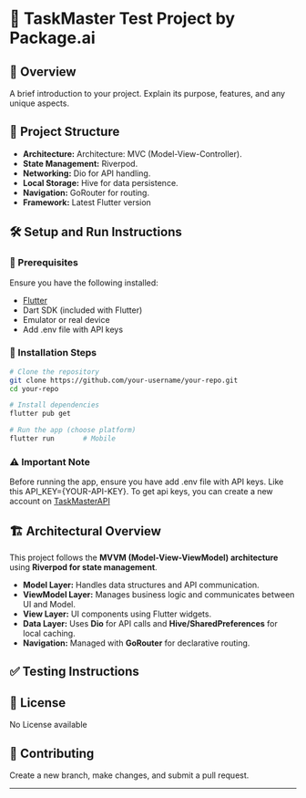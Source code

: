 # 🚀 TaskMaster Test Project by Package.ai

## 📖 Overview
A brief introduction to your project. Explain its purpose, features, and any unique aspects.

## 📂 Project Structure
- **Architecture:** Architecture: MVC (Model-View-Controller).
- **State Management:** Riverpod.
- **Networking:** Dio for API handling.
- **Local Storage:** Hive for data persistence.
- **Navigation:** GoRouter for routing.
- **Framework:** Latest Flutter version

## 🛠 Setup and Run Instructions

### 🔹 Prerequisites
Ensure you have the following installed:
- [Flutter](https://docs.flutter.dev/get-started/install)
- Dart SDK (included with Flutter)
- Emulator or real device
- Add .env file with API keys

### 🔹 Installation Steps
```sh
# Clone the repository
git clone https://github.com/your-username/your-repo.git
cd your-repo

# Install dependencies
flutter pub get

# Run the app (choose platform)
flutter run       # Mobile
```

### ⚠️ Important Note
Before running the app, ensure you have add .env file with API keys. Like this API_KEY={YOUR-API-KEY}. To get api keys, you can create a new account on [TaskMasterAPI](https://developer.ticketmaster.com/products-and-docs/apis/discovery-api/v2/)

## 🏗 Architectural Overview
This project follows the **MVVM (Model-View-ViewModel) architecture** using **Riverpod for state management**.

- **Model Layer:** Handles data structures and API communication.
- **ViewModel Layer:** Manages business logic and communicates between UI and Model.
- **View Layer:** UI components using Flutter widgets.
- **Data Layer:** Uses **Dio** for API calls and **Hive/SharedPreferences** for local caching.
- **Navigation:** Managed with **GoRouter** for declarative routing.

## ✅ Testing Instructions


## 📜 License
No License available

## 🤝 Contributing
Create a new branch, make changes, and submit a pull request.

---

